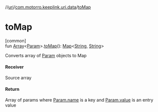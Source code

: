 //[uri](../../index.md)/[com.motorro.keeplink.uri.data](index.md)/[toMap](to-map.md)

# toMap

[common]\
fun [Array](https://kotlinlang.org/api/latest/jvm/stdlib/kotlin/-array/index.html)&lt;[Param](-param/index.md)&gt;.[toMap](to-map.md)(): [Map](https://kotlinlang.org/api/latest/jvm/stdlib/kotlin.collections/-map/index.html)&lt;[String](https://kotlinlang.org/api/latest/jvm/stdlib/kotlin/-string/index.html), [String](https://kotlinlang.org/api/latest/jvm/stdlib/kotlin/-string/index.html)&gt;

Converts array of [Param](-param/index.md) objects to Map

#### Receiver

Source array

#### Return

Array of params where [Param.name](-param/name.md) is a key and [Param.value](-param/value.md) is an entry value
